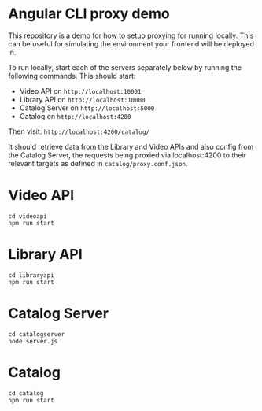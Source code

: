 # Angular CLI proxy demo

This repository is a demo for how to setup proxying for running locally. This can be useful for simulating the environment your frontend will be deployed in.

To run locally, start each of the servers separately below by running the following commands. This should start:

* Video API on `http://localhost:10001`
* Library API on `http://localhost:10000`
* Catalog Server on `http://localhost:5000`
* Catalog on `http://localhost:4200`

Then visit: `http://localhost:4200/catalog/`

It should retrieve data from the Library and Video APIs and also config from the Catalog Server, the requests being proxied via localhost:4200 to their relevant targets as defined in `catalog/proxy.conf.json`.

# Video API

```
cd videoapi
npm run start
```

# Library API

```
cd libraryapi
npm run start
```

# Catalog Server

```
cd catalogserver
node server.js
```

# Catalog

```
cd catalog
npm run start
```